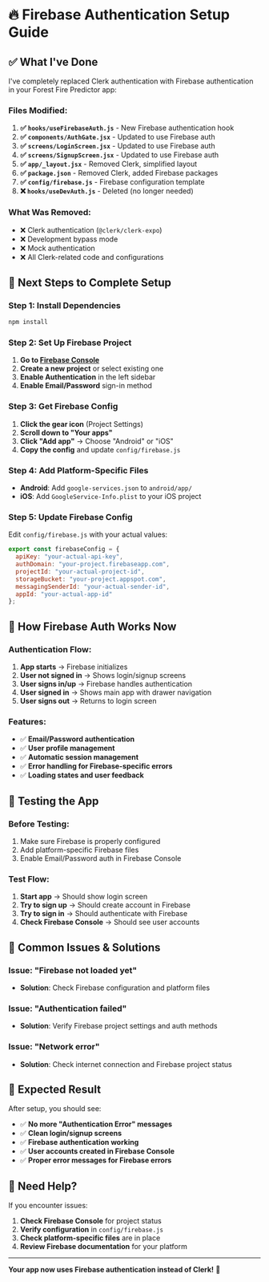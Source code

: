 # 🔥 Firebase Authentication Setup Guide

## ✅ **What I've Done**

I've completely replaced Clerk authentication with Firebase authentication in your Forest Fire Predictor app:

### **Files Modified:**
1. **✅ `hooks/useFirebaseAuth.js`** - New Firebase authentication hook
2. **✅ `components/AuthGate.jsx`** - Updated to use Firebase auth
3. **✅ `screens/LoginScreen.jsx`** - Updated to use Firebase auth
4. **✅ `screens/SignupScreen.jsx`** - Updated to use Firebase auth
5. **✅ `app/_layout.jsx`** - Removed Clerk, simplified layout
6. **✅ `package.json`** - Removed Clerk, added Firebase packages
7. **✅ `config/firebase.js`** - Firebase configuration template
8. **❌ `hooks/useDevAuth.js`** - Deleted (no longer needed)

### **What Was Removed:**
- ❌ Clerk authentication (`@clerk/clerk-expo`)
- ❌ Development bypass mode
- ❌ Mock authentication
- ❌ All Clerk-related code and configurations

## 🚀 **Next Steps to Complete Setup**

### **Step 1: Install Dependencies**
```bash
npm install
```

### **Step 2: Set Up Firebase Project**
1. **Go to [Firebase Console](https://console.firebase.google.com/)**
2. **Create a new project** or select existing one
3. **Enable Authentication** in the left sidebar
4. **Enable Email/Password** sign-in method

### **Step 3: Get Firebase Config**
1. **Click the gear icon** (Project Settings)
2. **Scroll down to "Your apps"**
3. **Click "Add app"** → Choose "Android" or "iOS"
4. **Copy the config** and update `config/firebase.js`

### **Step 4: Add Platform-Specific Files**
- **Android**: Add `google-services.json` to `android/app/`
- **iOS**: Add `GoogleService-Info.plist` to your iOS project

### **Step 5: Update Firebase Config**
Edit `config/firebase.js` with your actual values:

```javascript
export const firebaseConfig = {
  apiKey: "your-actual-api-key",
  authDomain: "your-project.firebaseapp.com",
  projectId: "your-actual-project-id",
  storageBucket: "your-project.appspot.com",
  messagingSenderId: "your-actual-sender-id",
  appId: "your-actual-app-id"
};
```

## 🔐 **How Firebase Auth Works Now**

### **Authentication Flow:**
1. **App starts** → Firebase initializes
2. **User not signed in** → Shows login/signup screens
3. **User signs in/up** → Firebase handles authentication
4. **User signed in** → Shows main app with drawer navigation
5. **User signs out** → Returns to login screen

### **Features:**
- ✅ **Email/Password authentication**
- ✅ **User profile management**
- ✅ **Automatic session management**
- ✅ **Error handling for Firebase-specific errors**
- ✅ **Loading states and user feedback**

## 📱 **Testing the App**

### **Before Testing:**
1. Make sure Firebase is properly configured
2. Add platform-specific Firebase files
3. Enable Email/Password auth in Firebase Console

### **Test Flow:**
1. **Start app** → Should show login screen
2. **Try to sign up** → Should create account in Firebase
3. **Try to sign in** → Should authenticate with Firebase
4. **Check Firebase Console** → Should see user accounts

## 🚨 **Common Issues & Solutions**

### **Issue: "Firebase not loaded yet"**
- **Solution**: Check Firebase configuration and platform files

### **Issue: "Authentication failed"**
- **Solution**: Verify Firebase project settings and auth methods

### **Issue: "Network error"**
- **Solution**: Check internet connection and Firebase project status

## 🎯 **Expected Result**

After setup, you should see:
- ✅ **No more "Authentication Error" messages**
- ✅ **Clean login/signup screens**
- ✅ **Firebase authentication working**
- ✅ **User accounts created in Firebase Console**
- ✅ **Proper error messages for Firebase errors**

## 🔧 **Need Help?**

If you encounter issues:
1. **Check Firebase Console** for project status
2. **Verify configuration** in `config/firebase.js`
3. **Check platform-specific files** are in place
4. **Review Firebase documentation** for your platform

---

**Your app now uses Firebase authentication instead of Clerk!** 🚀
